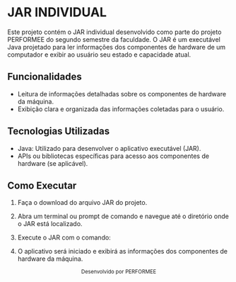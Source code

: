 # JAR INDIVIDUAL

Este projeto contém o JAR individual desenvolvido como parte do projeto PERFORMEE do segundo semestre da faculdade. O JAR é um executável Java projetado para ler informações dos componentes de hardware de um computador e exibir ao usuário seu estado e capacidade atual.

## Funcionalidades

- Leitura de informações detalhadas sobre os componentes de hardware da máquina.
- Exibição clara e organizada das informações coletadas para o usuário.

## Tecnologias Utilizadas

- Java: Utilizado para desenvolver o aplicativo executável (JAR).
- APIs ou bibliotecas específicas para acesso aos componentes de hardware (se aplicável).

## Como Executar

1. Faça o download do arquivo JAR do projeto.

2. Abra um terminal ou prompt de comando e navegue até o diretório onde o JAR está localizado.

3. Execute o JAR com o comando:

4. O aplicativo será iniciado e exibirá as informações dos componentes de hardware da máquina.


<div align="center">
<sub>Desenvolvido por PERFORMEE</sub>
</div>

